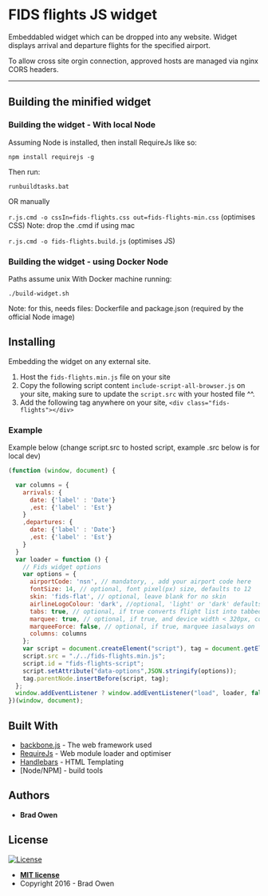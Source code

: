 # FIDS flights JS widget

Embeddabled widget which can be dropped into any website. Widget displays arrival and departure flights for the specified airport.  

To allow cross site orgin connection, approved hosts are managed via nginx CORS headers.

---

## Building the minified widget

### Building the widget - With local Node

Assuming Node is installed, then install RequireJs like so:

`npm install requirejs -g`

Then run:

`runbuildtasks.bat`

OR manually

`r.js.cmd -o cssIn=fids-flights.css out=fids-flights-min.css` (optimises CSS)
Note: drop the .cmd if using mac

`r.js.cmd -o fids-flights.build.js` (optimises JS)


### Building the widget - using Docker Node

Paths assume unix
With Docker machine running:

`./build-widget.sh`

Note: for this, needs files: Dockerfile and package.json (required by the official Node image)

## Installing

Embedding the widget on any external site.

1. Host the `fids-flights.min.js` file on your site
2. Copy the following script content `include-script-all-browser.js` on your site, making sure to update the `script.src` with your hosted file ^^.
3. Add the following tag anywhere on your site, `<div class="fids-flights"></div>`

### Example
Example below (change script.src to hosted script, example .src below is for local dev)

```javascript
(function (window, document) {

  var columns = {
    arrivals: {
      date: {'label' : 'Date'}
      ,est: {'label' : 'Est'}
    }
    ,departures: {
      date: {'label' : 'Date'}
      ,est: {'label' : 'Est'}
    }
  }
  var loader = function () {
    // Fids widget options
    var options = {
      airportCode: 'nsn', // mandatory, , add your airport code here
      fontSize: 14, // optional, font pixel(px) size, defaults to 12
      skin: 'fids-flat', // optional, leave blank for no skin
      airlineLogoColour: 'dark', //optional, 'light' or 'dark' defaults to dark, light maybe required when serving up the flight table on a dark background
      tabs: true, // optional, if true converts flight list into tabbed 'arrival/departure' tabs, otherwise tables display in list
      marquee: true, // optional, if true, and device width < 320px, codeshares scroll
      marqueeForce: false, // optional, if true, marquee iasalways on
      columns: columns
    };
    var script = document.createElement("script"), tag = document.getElementsByTagName("script")[0];
    script.src = "./../fids-flights.min.js";
    script.id = "fids-flights-script";
    script.setAttribute("data-options",JSON.stringify(options));
    tag.parentNode.insertBefore(script, tag);
  };
  window.addEventListener ? window.addEventListener("load", loader, false) : window.attachEvent("onload", loader);
})(window, document);
```
## Built With

* [backbone.js](https://backbonejs.org/) - The web framework used
* [RequireJs](https://requirejs.org/) - Web module loader and optimiser
* [Handlebars](https://handlebarsjs.com/) - HTML Templating
* [Node/NPM] - build tools

## Authors

* **Brad Owen**

## License

[![License](http://img.shields.io/:license-mit-blue.svg?style=flat-square)](http://badges.mit-license.org)

- **[MIT license](http://opensource.org/licenses/mit-license.php)**
- Copyright 2016 - Brad Owen


